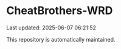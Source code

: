 # CheatBrothers-WRD

Last updated: 2025-06-07 06:21:52

This repository is automatically maintained.
